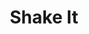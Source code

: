 ---
layout: post
title: "Shake It"
image0: https://farm4.staticflickr.com/3936/15432044162_1718b9dbb7_b.jpg
image1: https://farm6.staticflickr.com/5598/15245817288_5baeace67d_b.jpg
image2:
thumbnail: https://farm4.staticflickr.com/3862/15238301786_2c4835c6d3_o.png
dimensionX: 23"
dimensionY: 22"
dimensionZ: 5"
materials: Ambrosia Maple & Copper
price: $430
---